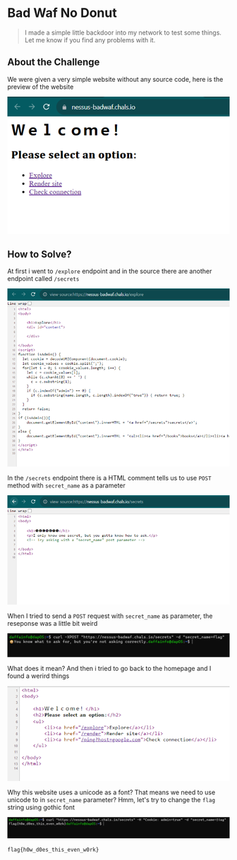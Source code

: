 # Bad Waf No Donut
> I made a simple little backdoor into my network to test some things. Let me know if you find any problems with it.

## About the Challenge
We were given a very simple website without any source code, here is the preview of the website

![Alt text](images/image.png)

## How to Solve?
At first i went to `/explore` endpoint and in the source there are another endpoint called `/secrets`

![Alt text](images/image-1.png)

In the `/secrets` endpoint there is a HTML comment tells us to use `POST` method with `secret_name` as a parameter

![Alt text](images/image-2.png)

When I tried to send a `POST` request with `secret_name` as parameter, the reseponse was a little bit weird

![Alt text](images/image-3.png)

What does it mean? And then i tried to go back to the homepage and I found a werird things

![Alt text](images/image-4.png)

Why this website uses a unicode as a font? That means we need to use unicode to in `secret_name` parameter? Hmm, let's try to change the `flag` string using gothic font

![Alt text](images/image-5.png)

```
flag{h0w_d0es_this_even_w0rk}
```